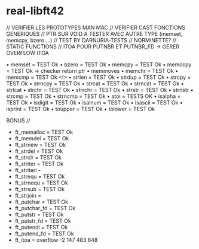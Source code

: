 real-libft42
============

// VERIFIER LES PROTOTYPES MAN MAC
// VERIFIER CAST FONCTIONS GENERIQUES
// PTR SUR VOID A TESTER AVEC AUTRE TYPE (memset, memcpy, bzero ...)
// TEST BY DARNURIA-TESTS
// NORMINETTE?
// STATIC FUNCTIONS
// ITOA POUR PUTNBR ET PUTNBR_FD -> GERER OVERFLOW ITOA

• memset = TEST Ok
• bzero = TEST Ok
• memcpy = TEST Ok
• memccpy = TEST Ok -> checker return ptr 
• memmoves
• memchr = TEST Ok
• memcmp = TEST Ok <!>
• strlen = TEST Ok
• strdup = TEST Ok
• strcpy = TEST Ok
• strncpy = TEST Ok
• strcat = TEST Ok
• strncat = TEST Ok
• strlcat
• strchr = TEST Ok
• strrchr = TEST Ok
• strstr = TEST Ok
• strnstr
• strcmp = TEST Ok
• strncmp = TEST Ok
• atoi = TESTS OK
• isalpha = TEST Ok
• isdigit = TEST Ok
• isalnum = TEST Ok
• isascii = TEST Ok
• isprint = TEST Ok
• toupper = TEST Ok
• tolower = TEST Ok

BONUS //
- ft_memalloc = TEST Ok
- ft_memdel = TEST Ok
- ft_strnew = TEST Ok 
- ft_strdel = TEST Ok
- ft_strclr = TEST Ok
- ft_striter = TEST Ok
- ft_striteri -
- ft_strequ = TEST Ok
- ft_strnequ = TEST Ok
- ft_strsub = TEST Ok
- ft_strjoin = 
- ft_putchar = TEST Ok
- ft_putchar_fd = TEST Ok
- ft_putstr = TEST Ok
- ft_putstr_fd = TEST Ok
- ft_putendl = TEST Ok
- ft_putend_fd = TEST Ok
- ft_itoa = overflow -2 147 483 648